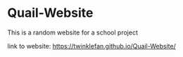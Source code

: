 # Quail-Website
This is a random website for a school project

link to website:
https://twinklefan.github.io/Quail-Website/

